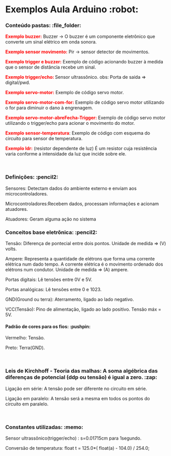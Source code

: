 <h1>Exemplos Aula Arduino :robot: </h1>

<h3>Conteúdo pastas: :file_folder:</h3>

<p><strong style="color: red">Exemplo buzzer:</strong>               Buzzer -> O buzzer é um componente eletrônico que converte um sinal elétrico em onda sonora.</p>
<p><strong style="color: red">Exemplo sensor movimento:</strong>     Pir -> sensor detector de movimentos.</p>
<p><strong style="color: red">Exemplo trigger e buzzer:</strong>     Exemplo de código acionando buzzer à medida que o sensor de distância recebe um sinal.</p>
<p><strong style="color: red">Exemplo trigger/echo: </strong>        Sensor ultrassônico. obs: Porta de saida => digital/pwd.</p>
<p><strong style="color: red">Exemplo servo-motor:</strong>          Exemplo de código servo motor. </p>
<p><strong style="color: red">Exemplo servo-motor-com-for:</strong>  Exemplo de código servo motor utilizando o for para diminuir o dano à engrenagem. </p>
<p><strong style="color: red">Exemplo servo-motor-abreFecha-Trigger:</strong>  Exemplo de código servo motor utilizando o trigger/echo para acionar o movimento do motor.</p>
<p><strong style="color: red">Exemplo sensor-temperatura</strong>:   Exemplo de código com esquema do circuito para sensor de temperatura.</p>
<p><strong style="color: red">Exemplo ldr:</strong> (resistor dependente de luz) É um resistor cuja resistência varia conforme a intensidade da luz que incide sobre ele.</p>
<br/>

<h3>Definições: :pencil2:</h3>
<p>Sensores: Detectam dados do ambiente externo e enviam aos microcontroladores.</p>
<p>Microcontroladores:Recebem dados, processam informações e acionam atuadores.</p>
<p>Atuadores: Geram alguma ação no sistema</p>

<h3>Conceitos base eletrônica: :pencil2: </h3>

<p>Tensão: Diferença de pontecial entre dois pontos. Unidade de medida => (V) volts.</p>
<p>Ampere: Representa a quantidade de elétrons que forma uma corrente elétrica num dado tempo. A corrente elétrica é o movimento ordenado dos elétrons num condutor. Unidade de medida => (A) ampere.</p>
<p>Portas digitais: Lê tensões entre 0V e 5V.</p>
<p>Portas analógicas: Lê tensões entre 0 e 1023.</p>
<p>GND(Ground ou terra): Aterramento, ligado ao lado negativo.</p>
<p>VCC(Tensão): Pino de alimentação, ligado ao lado positivo. Tensão máx = 5V. </p>

<h4>Padrão de cores para os fios: :pushpin:</h4>
<p>Vermelho: Tensão.</p>
<p>Preto: Terra(GND).</p>
<br/>


<h3>Leis de Kirchhoff - Teoria das malhas: A soma algébrica das diferenças de potencial (ddp ou tensão) é igual a zero. :zap: </h3>

<p>Ligação em série: A tensão pode ser diferente no circuito em série.</p>
<p>Ligação em paralelo:  A tensão será a mesma em todos os pontos do circuito em paralelo.</p>
<br/>

<h3>Constantes utilizadas: :memo: </h3>

<p>Sensor ultrassônico(trigger/echo) : s=0.01715cm para 1segundo.</p>
<p>Conversão de temperatura: float t = 125.0*( float(a) - 104.0) / 254.0; </p>
<br/>

